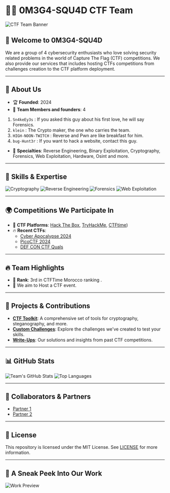# 🏴‍☠️ 0M3G4-SQU4D CTF Team

![CTF Team Banner](https://example.com/banner.png)

## 🌟 Welcome to 0M3G4-SQU4D
We are a group of 4 cybersecurity enthusiasts who love solving security related problems in the world of Capture The Flag (CTF) competitions. We also provide our services that includes hosting CTFs competitions from challenges creation to the CTF platform deployment.

---

## 🚀 About Us
- 🏆 **Founded**: 2024
- 👥 **Team Members and founders**: 4
  
1. `Sn4keEy3s` : If you asked this guy about his first love, he will say Forensics.
2. `klein` : The Crypto maker, the one who carries the team.  
3. `HIGH-NOON-TWITCH` : Reverse and Pwn are like breakfast for him.
4. `bug-Hunt3r` : If you want to hack a website, contact this guy.

- 🔐 **Specialties**: Reverse Engineering, Binary Exploitation, Cryptography, Forensics, Web Exploitation, Hardware, Osint and more. 

---

## 🧠 Skills & Expertise
![Cryptography](https://img.shields.io/badge/-Cryptography-4B8BBE?style=flat-square&logoColor=white)
![Reverse Engineering](https://img.shields.io/badge/-Reverse_Engineering-FE7A16?style=flat-square&logoColor=white)
![Forensics](https://img.shields.io/badge/-Forensics-4CAF50?style=flat-square&logoColor=white)
![Web Exploitation](https://img.shields.io/badge/-Web_Exploitation-673AB7?style=flat-square&logoColor=white)

---

## 🌍 Competitions We Participate In
- 🏅 **CTF Platforms**: [Hack The Box](https://www.hackthebox.com/), [TryHackMe](https://www.tryhackme.com/), [CTFtime](https://ctftime.org/))
- 🔥 **Recent CTFs**:
  - [Cyber Apocalypse 2024](https://example.com)
  - [PicoCTF 2024](https://example.com)
  - [DEF CON CTF Quals](https://example.com)

---

## 🔥 Team Highlights
- 🥇 **Rank**: 3rd in CTFTime Morocco ranking .
- 🌟 We aim to Host a CTF event.
---

## 🎯 Projects & Contributions
- **[CTF Toolkit](https://github.com/TeamName/ctf-toolkit)**: A comprehensive set of tools for cryptography, steganography, and more.
- **[Custom Challenges](https://github.com/TeamName/challenges)**: Explore the challenges we've created to test your skills.
- **[Write-Ups](https://github.com/TeamName/writeups)**: Our solutions and insights from past CTF competitions.

---



## 📊 GitHub Stats
![Team's GitHub Stats](https://github-readme-stats.vercel.app/api?username=TeamName&show_icons=true&theme=dark)
![Top Languages](https://github-readme-stats.vercel.app/api/top-langs/?username=TeamName&layout=compact&theme=dark)

---

## 🤝 Collaborators & Partners
- [Partner 1](https://partner1.com)
- [Partner 2](https://partner2.com)

---

## 📜 License
This repository is licensed under the MIT License. See [LICENSE](./LICENSE) for more information.

---

## 🤩 A Sneak Peek Into Our Work
![Work Preview](https://example.com/preview.png)

